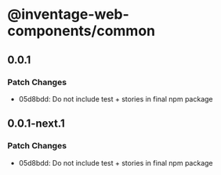 # @inventage-web-components/common

## 0.0.1

### Patch Changes

- 05d8bdd: Do not include test + stories in final npm package

## 0.0.1-next.1

### Patch Changes

- 05d8bdd: Do not include test + stories in final npm package
